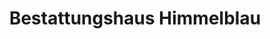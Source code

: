---
title: "Bestattungshaus Himmelblau"
url: /bad-rappenau/bestattungshaus-himmelblau/
shop: Bestattungen
---